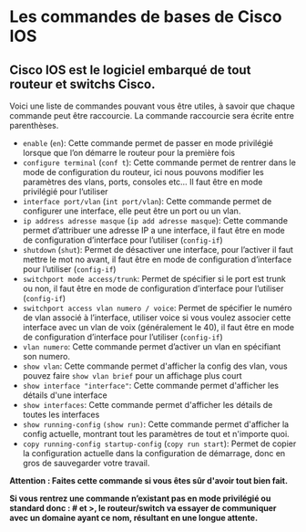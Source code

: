 # Les commandes de bases de Cisco IOS

## Cisco IOS est le logiciel embarqué de tout routeur et switchs Cisco.

Voici une liste de commandes pouvant vous être utiles, à savoir que chaque commande peut être raccourcie. La commande raccourcie sera écrite entre parenthèses.

- `enable` (`en`): Cette commande permet de passer en mode privilégié lorsque que l’on démarre le routeur pour la première fois
- `configure terminal` (`conf t`): Cette commande permet de rentrer dans le mode de configuration du routeur, ici nous pouvons modifier les paramètres des vlans, ports, consoles etc… Il faut être en mode privilégié pour l’utiliser
- `interface port/vlan` (`int port/vlan`): Cette commande permet de configurer une interface, elle peut être un port ou un vlan.
- `ip address adresse masque` (`ip add adresse masque`): Cette commande permet d’attribuer une adresse IP a une interface, il faut être en mode de configuration d’interface pour l’utiliser (`config-if`)
- `shutdown` (`shut`): Permet de désactiver une interface, pour l’activer il faut mettre le mot no avant, il faut être en mode de configuration d’interface pour l’utiliser (`config-if`)
- `switchport mode access/trunk`: Permet de spécifier si le port est trunk ou non, il faut être en mode de configuration d’interface pour l’utiliser (`config-if`)
- `switchport access vlan numero / voice`: Permet de spécifier le numéro de vlan associé à l’interface, utiliser voice si vous voulez associer cette interface avec un vlan de voix (généralement le 40), il faut être en mode de configuration d’interface pour l’utiliser (`config-if`)
- `vlan numero`: Cette commande permet d’activer un vlan en spécifiant son numero.
- `show vlan`: Cette commande permet d'afficher la config des vlan, vous pouvez faire `show vlan brief` pour un affichage plus court
- `show interface "interface"`: Cette commande permet d'afficher les détails d'une interface
- `show interfaces`: Cette commande permet d'afficher les détails de toutes les interfaces
- `show running-config` `(show run)`: Cette commande permet d'afficher la config actuelle, montrant tout les paramètres de tout et n'importe quoi.
- `copy running-config startup-config` (`copy run start`): Permet de copier la configuration actuelle dans la configuration de démarrage, donc en gros de sauvegarder votre travail.

**Attention : Faites cette commande si vous êtes sûr d'avoir tout bien fait.**

**Si vous rentrez une commande n’existant pas en mode privilégié ou standard donc : # et >, le routeur/switch va essayer de communiquer avec un domaine ayant ce nom, résultant en une longue attente.**
